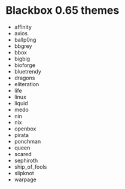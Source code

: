 Blackbox 0.65 themes
====================

- affinity
- axios
- ballp0ng
- bbgrey
- bbox
- bigbig
- bioforge
- bluetrendy
- dragons
- eliteration
- life
- linux
- liquid
- medo
- nin
- nix
- openbox
- pirata
- ponchman
- queen
- scared
- sephiroth
- ship_of_fools
- slipknot
- warpage
